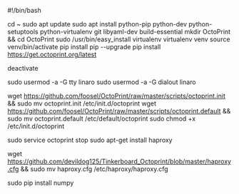 #!/bin/bash

cd ~
sudo apt update
sudo apt install python-pip python-dev python-setuptools python-virtualenv git libyaml-dev build-essential
mkdir OctoPrint && cd OctoPrint
sudo /usr/bin/easy_install virtualenv
virtualenv venv
source venv/bin/activate
pip install pip --upgrade
pip install https://get.octoprint.org/latest

deactivate

sudo usermod -a -G tty linaro
sudo usermod -a -G dialout linaro

wget https://github.com/foosel/OctoPrint/raw/master/scripts/octoprint.init && sudo mv octoprint.init /etc/init.d/octoprint
wget https://github.com/foosel/OctoPrint/raw/master/scripts/octoprint.default && sudo mv octoprint.default /etc/default/octoprint
sudo chmod +x /etc/init.d/octoprint

sudo service octoprint stop
sudo apt-get install haproxy

wget https://github.com/devildog125/Tinkerboard_Octoprint/blob/master/haproxy.cfg && sudo mv haproxy.cfg /etc/haproxy/haproxy.cfg

sudo pip install numpy